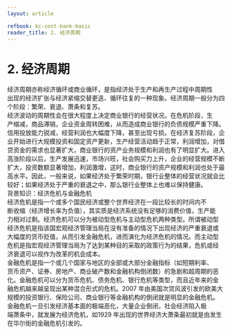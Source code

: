 ```yaml
---
layout: article

refbook: kc-cont-bank-basic
reader_title: 2. 经济周期
---
```


# 2. 经济周期

经济周期亦称经济循环或商业循环，是指经济处于生产和再生产过程中周期性<br />
    出现的经济扩张与经济紧缩交替更迭、循环往复的一种现象。经济周期一般分为四<br />
    个阶段：繁荣、衰退、萧条和复苏。<br />
    经济波动的周期性会在很大程度上决定商业银行的经营状况。在危机阶段，生<br />
    产缩减，商品滞销，企业资金周转困难，从而造成商业银行的负债规模严重下降。<br />
    信用投放能力锐减，经营利润也大幅度下降，甚至出现亏损。在经济复苏阶段，企<br />
    业开始进行大规模投资和固定资产更新，生产经营活动趋于正常，利润增加，对借<br />
    贷资金的需求也显著扩大，商业银行的资产业务规模和利润也有了明显扩大。进入<br />
    高涨阶段以后，生产发展迅速，市场兴旺，社会购买力上升，企业的经营规模不断<br />
    扩大，投资数额显著增加，利润激增，这时，商业银行的资产规模和利润也处于最<br />
    高水平。因此，一般来说，如果经济处于繁荣时期，银行业整体的经营状况就会比<br />
    较好；如果经济处于严重的衰退之中，那么银行业整体上也难以保持健康。<br />
    背景知识：经济危机与金融危机<br />
    经济危机是指一个或多个国民经济或整个世界经济在一段比较长的时间内不<br />
    断收缩（经济增长率为负值），其实质是经济系统没有足够的消费价值，生产能<br />
    力相对过剩。经济危机可以分为被动型危机与主动型危机两种类型。所谓被动型<br />
    经济危机是指该国宏观经济管理当局在没有准备的情况下出现经济的严重衰退或<br />
    大幅度的货币贬值，从而引发金融危机，进而演化为经济危机的情况。而主动型<br />
    危机是指宏观经济管理当局为了达到某种目的采取的政策行为的结果，危机或经<br />
    济衰退可以视作为改革的机会成本。<br />
    金融危机是指一个或几个国家与地区的全部或大部分金融指标（如短期利率、<br />
    货币资产、证券、房地产、商业破产数和金融机构倒闭数）的急剧和超周期的恶<br />
    化。金融危机可以分为货币危机、债务危机、银行危机等类型，而且近年来的金<br />
    融危机越来越呈现出某种混合形式的危机。2007 年由美国次贷风波引发的欧美大<br />
    规模的投资银行、保险公司、商业银行等金融机构的倒闭就是明显的金融危机。<br />
    金融危机一旦引发经济基本面的极端恶化，大量企业倒闭，社会经济陷入极<br />
    端萧条中，就发展为经济危机，如1929 年出现的世界经济大萧条最初就是由发生<br />
  在华尔街的金融危机引发的。